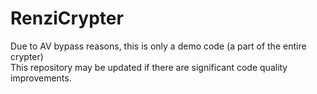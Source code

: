 # RenziCrypter
Due to AV bypass reasons, this is only a demo code (a part of the entire crypter)  
This repository may be updated if there are significant code quality improvements.
